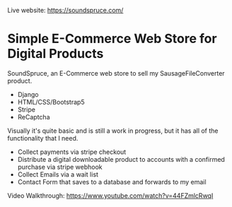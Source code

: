 Live website: https://soundspruce.com/

# Simple E-Commerce Web Store for Digital Products
SoundSpruce, an E-Commerce web store to sell my SausageFileConverter product.
* Django
* HTML/CSS/Bootstrap5
* Stripe
* ReCaptcha

Visually it's quite basic and is still a work in progress, but it has all of the functionality that I need.
* Collect payments via stripe checkout
* Distribute a digital downloadable product to accounts with a confirmed purchase via stripe webhook
* Collect Emails via a wait list
* Contact Form that saves to a database and forwards to my email

Video Walkthrough:
https://www.youtube.com/watch?v=44FZmlcRwqI
